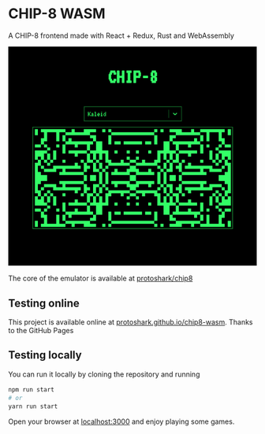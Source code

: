 # CHIP-8 WASM

A CHIP-8 frontend made with React + Redux, Rust and WebAssembly

![Preview](./assets/preview.png)

The core of the emulator is available at [protoshark/chip8](https://github.com/protoshark/chip8)

## Testing online

This project is available online at [protoshark.github.io/chip8-wasm](https://protoshark.github.io/chip8-wasm). Thanks to the GitHub Pages

## Testing locally
You can run it locally by cloning the repository and running
```sh
npm run start
# or
yarn run start
```
Open your browser at [localhost:3000](http://localhost:3000) and enjoy playing some games.
